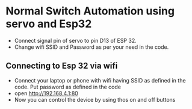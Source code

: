 # Normal Switch Automation using servo and Esp32

* Connect signal pin of servo to pin D13 of ESP 32.
* Change wifi SSID and Password as per your need in the code.

## Connecting to Esp 32 via wifi 

* Connect your laptop or phone with wifi having SSID as defined in the code. Put password as defined in the code
* open http://192.168.4.1:80
* Now you can control the device by using thos on and off buttons